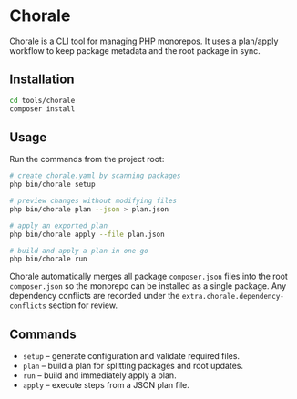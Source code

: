 # Chorale

Chorale is a CLI tool for managing PHP monorepos. It uses a plan/apply workflow to keep package metadata and the root package in sync.

## Installation

```bash
cd tools/chorale
composer install
```

## Usage

Run the commands from the project root:

```bash
# create chorale.yaml by scanning packages
php bin/chorale setup

# preview changes without modifying files
php bin/chorale plan --json > plan.json

# apply an exported plan
php bin/chorale apply --file plan.json

# build and apply a plan in one go
php bin/chorale run
```

Chorale automatically merges all package `composer.json` files into the root `composer.json` so the monorepo can be installed as a single package. Any dependency conflicts are recorded under the `extra.chorale.dependency-conflicts` section for review.

## Commands

- `setup` – generate configuration and validate required files.
- `plan` – build a plan for splitting packages and root updates.
- `run` – build and immediately apply a plan.
- `apply` – execute steps from a JSON plan file.
